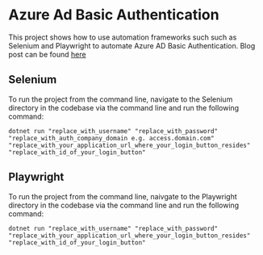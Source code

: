 # Azure Ad Basic Authentication
This project shows how to use automation frameworks such such as Selenium and Playwright to automate Azure AD Basic Authentication. Blog post can be found [here](https://joeblogs.technology/2022/02/ui-automation-testing-basic-authentication-using-selenium-and-playwright/)

## Selenium
To run the project from the command line, navigate to the Selenium directory in the codebase via the command line and run the following command:

`dotnet run "replace_with_username" "replace_with_password" "replace_with_auth_company_domain e.g. access.domain.com" "replace_with_your_application_url_where_your_login_button_resides" "replace_with_id_of_your_login_button"`

## Playwright
To run the project from the command line, naivgate to the Playwright directory in the codebase via the command line and run the following command:

`dotnet run "replace_with_username" "replace_with_password" "replace_with_your_application_url_where_your_login_button_resides" "replace_with_id_of_your_login_button"`
